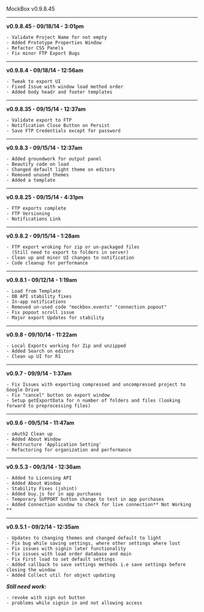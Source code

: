 MockBox v0.9.8.45

---------------------------------------
**v0.9.8.45 - 09/18/14 - 3:01pm**


```
- Validate Project Name for not empty
- Added Prototype Properties Window
- Refactor CSS Panels
- Fix minor FTP Export Bugs

```
---------------------------------------
**v0.9.8.4 - 09/18/14 - 12:56am**


```
- Tweak to export UI
- Fixed Issue with window load method order
- Added body headr and footer templates

```
---------------------------------------
**v0.9.8.35 - 09/15/14 - 12:37am**


```
- Validate export to FTP
- Notification Close Button on Persist
- Save FTP Credentials except for password

```
---------------------------------------
**v0.9.8.3 - 09/15/14 - 12:37am**


```
- Added groundwork for output panel
- Beautify code on load
- Changed default light theme on editors
- Removed unused themes
- Added a template

```
---------------------------------------
**v0.9.8.25 - 09/15/14 - 4:31pm**


```
- FTP exports complete
- FTP Versioning
- Notifications Link
```
---------------------------------------
**v0.9.8.2 - 09/15/14 - 1:28am**


```
- FTP export wroking for zip or un-packaged files
  (Still need to export to folders in server)
- Clean up and minor UI changes to notification
- Code cleanup for performance
```
---------------------------------------
**v0.9.8.1 - 09/12/14 - 1:19am**


```
- Load from Template
- DB API stability fixes
- In-app notifications
- Removed un-used code "mockbox.events" "connection popout"
- Fix popout scroll issue
- Major export Updates for stability
```
---------------------------------------
**v0.9.8 - 09/10/14 - 11:22am**


```
- Local Exports working for Zip and unzipped
- Added Search on editors
- Clean up UI for R1
```
---------------------------------------
**v0.9.7 - 09/9/14 - 1:37am**


```
- Fix Issues with exporting compressed and uncompressed project to Google Drive
- Fix "cancel" button on export window
- Setup getExportData for n number of folders and files (looking forward to preprocessing files)
```
---------------------------------------
**v0.9.6 - 09/5/14 - 11:47am**


```
- oAuth2 Clean up
- Added About Window
- Restructure 'Application Setting'
- Refactoring for organization and performance
```
---------------------------------------
**v0.9.5.3 - 09/3/14 - 12:36am**


```
- Added to Licensing API
- Added About Window
- Stability Fixes (jshint)
- Added buy.js for in app purchases
- Temporary SUPPORT button change to test in app purchases
- Added Connection window to check for live connection** Not Working **
```

---------------------------------------
**v0.9.5.1 - 09/2/14 - 12:35am**


```
- Updates to changing themes and changed default to light
- Fix bug while saving settings, where other settings where lost
- Fix issues with signin later functionality
- Fix issues with load order database and main
- Fix First load to set default settings
- Added callback to save settings methods i.e save settings before closing the window
- Added Collect util for object updating
```
***Still need work:*** 
```
- revoke with sign out button
- problems while signin in and not allowing access
```
